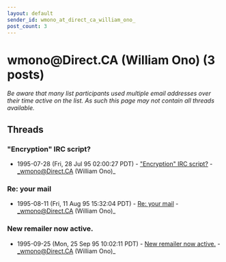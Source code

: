 ```yaml
---
layout: default
sender_id: wmono_at_direct_ca_william_ono_
post_count: 3
---
```


# wmono<span>@</span>Direct.CA (William Ono) (3 posts)

_Be aware that many list participants used multiple email addresses over their time active on the list. As such this page may not contain all threads available._

## Threads

### "Encryption" IRC script?
+ 1995-07-28 (Fri, 28 Jul 95 02:00:27 PDT) - ["Encryption" IRC script?](/archive/1995/07/95f874034ae2cb1bebd5cd0661f8ef3c0d18ea616c73bd6d9c303faba9bd9c51) - _wmono@Direct.CA (William Ono)_

### Re: your mail
+ 1995-08-11 (Fri, 11 Aug 95 15:32:04 PDT) - [Re: your mail](/archive/1995/08/5346cc72e6a70444104eab10c0effa3ef3bd76087e8d44a495e73bec703358b1) - _wmono@Direct.CA (William Ono)_

### New remailer now active.
+ 1995-09-25 (Mon, 25 Sep 95 10:02:11 PDT) - [New remailer now active.](/archive/1995/09/9f81b191ebfd7bbe57b8686b188913b6b10b975ca37a86a212796db36a801035) - _wmono@Direct.CA (William Ono)_

